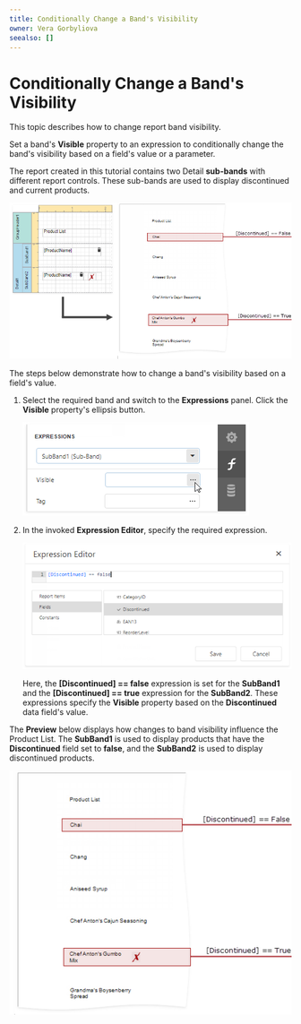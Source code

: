 ```yaml
---
title: Conditionally Change a Band's Visibility 
owner: Vera Gorbyliova
seealso: []
---
```

# Conditionally Change a Band's Visibility

This topic describes how to change report band visibility.

Set a band's **Visible** property to an expression to conditionally change the band's visibility based on a field's value or a parameter.

The report created in this tutorial contains two Detail **sub-bands** with different report controls. These sub-bands are used to display discontinued and current products.   

![](../../../../images/eurd-web-conditionally-change-a-bands-visibility.png)

The steps below demonstrate how to change a band's visibility based on a field's value.

1. Select the required band and switch to the **Expressions** panel. Click the **Visible** property's ellipsis button.

    ![](../../../../images/eurd-web-conditionally-change-a-bands-visibility-expression.png)

2. In the invoked **Expression Editor**, specify the required expression.

    ![](../../../../images/eurd-web-conditionally-change-a-bands-visibility-expressions.png)   

    Here, the **[Discontinued] == false** expression is set for the **SubBand1** and the **[Discontinued] == true** expression for the **SubBand2**. These expressions specify the **Visible** property based on the **Discontinued** data field's value. 

The **Preview** below displays how changes to band visibility influence the Product List. The **SubBand1** is used to display products that have the **Discontinued** field set to **false**, and the **SubBand2** is used to display discontinued products.

![](../../../../images/eurd-web-conditionally-change-a-bands-visibility-result.png)
